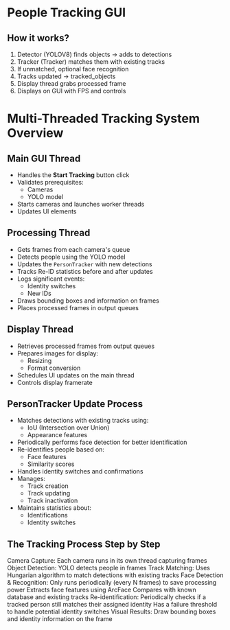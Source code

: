 # People Tracking GUI

## How it works?
1.	Detector (YOLOV8) finds objects → adds to detections
2.	Tracker (Tracker) matches them with existing tracks
3.	If unmatched, optional face recognition
4.	Tracks updated → tracked_objects
5.	Display thread grabs processed frame
6.	Displays on GUI with FPS and controls


# Multi-Threaded Tracking System Overview
## Main GUI Thread
- Handles the **Start Tracking** button click
- Validates prerequisites:
  - Cameras
  - YOLO model
- Starts cameras and launches worker threads
- Updates UI elements

## Processing Thread
- Gets frames from each camera's queue
- Detects people using the YOLO model
- Updates the `PersonTracker` with new detections
- Tracks Re-ID statistics before and after updates
- Logs significant events:
  - Identity switches
  - New IDs
- Draws bounding boxes and information on frames
- Places processed frames in output queues

## Display Thread
- Retrieves processed frames from output queues
- Prepares images for display:
  - Resizing
  - Format conversion
- Schedules UI updates on the main thread
- Controls display framerate

## PersonTracker Update Process
- Matches detections with existing tracks using:
  - IoU (Intersection over Union)
  - Appearance features
- Periodically performs face detection for better identification
- Re-identifies people based on:
  - Face features
  - Similarity scores
- Handles identity switches and confirmations
- Manages:
  - Track creation
  - Track updating
  - Track inactivation
- Maintains statistics about:
  - Identifications
  - Identity switches



## The Tracking Process Step by Step
Camera Capture: Each camera runs in its own thread capturing frames
Object Detection: YOLO detects people in frames
Track Matching: Uses Hungarian algorithm to match detections with existing tracks
Face Detection & Recognition:
Only runs periodically (every N frames) to save processing power
Extracts face features using ArcFace
Compares with known database and existing tracks
Re-identification:
Periodically checks if a tracked person still matches their assigned identity
Has a failure threshold to handle potential identity switches
Visual Results: Draw bounding boxes and identity information on the frame

